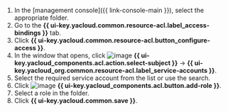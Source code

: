1. In the [management console]({{ link-console-main }}), select the appropriate folder.
1. Go to the **{{ ui-key.yacloud.common.resource-acl.label_access-bindings }}** tab.
1. Click **{{ ui-key.yacloud.common.resource-acl.button_configure-access }}**.
1. In the window that opens, click ![image](../_assets/console-icons/plus.svg) **{{ ui-key.yacloud_components.acl.action.select-subject }}** → **{{ ui-key.yacloud_org.common.resource-acl.label_service-accounts }}**.
1. Select the required service account from the list or use the search.
1. Click ![image](../_assets/console-icons/plus.svg) **{{ ui-key.yacloud_components.acl.button.add-role }}**.
1. Select a role in the folder.
1. Click **{{ ui-key.yacloud.common.save }}**.
